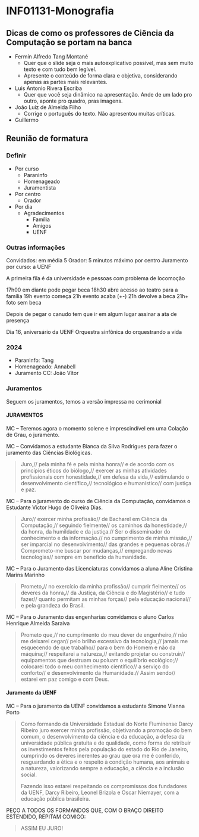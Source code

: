 # INF01131-Monografia

## Dicas de como os professores de Ciência da Computação se portam na banca

- Fermín Alfredo Tang Montané
  - Quer que o slide seja o mais autoexplicativo possível, mas sem muito texto e com tudo bem legível.
  - Apresente o conteúdo de forma clara e objetiva, considerando apenas as partes mais relevantes.
- Luis Antonio Rivera Escriba
  - Quer que você seja dinâmico na apresentação. Ande de um lado pro outro, aponte pro quadro, pras imagens.
- João Luíz de Almeida Filho
  - Corrige o português do texto. Não apresentou muitas críticas.
- Guillermo

## Reunião de formatura

### Definir

- Por curso
  - Paraninfo
  - Homenageado
  - Juramentista
- Por centro
  - Orador
- Por dia
  - Agradecimentos
    - Família
    - Amigos
    - UENF

### Outras informações

Convidados: em média 5
Orador: 5 minutos máximo por centro
Juramento por curso: a UENF

A primeira fila é da universidade e pessoas com problema de locomoção

17h00 em diante pode pegar beca
18h30 abre acesso ao teatro para a família
19h evento começa
21h evento acaba (+-)
21h devolve a beca
21h+ foto sem beca

Depois de pegar o canudo tem que ir em algum lugar assinar a ata de presença

Dia 16, aniversário da UENF
Orquestra sinfônica do orquestrando a vida

### 2024

- Paraninfo: Tang
- Homenageado: Annabell
- Juramento CC: João Vítor

### Juramentos

Seguem os juramentos, temos a versão impressa no cerimonial

#### JURAMENTOS

MC – Teremos agora o momento solene e imprescindível em uma Colação de Grau, o juramento.

MC – Convidamos a estudante Bianca da Silva Rodrigues para fazer o juramento das Ciências Biológicas.

> Juro,//
> pela minha fé e pela minha honra//
> e de acordo com os princípios éticos do biólogo,//
> exercer as minhas atividades profissionais com honestidade,//
> em defesa da vida,//
> estimulando o desenvolvimento científico,//
> tecnológico e humanístico//
> com justiça e paz.

MC – Para o juramento do curso de Ciência da Computação, convidamos o Estudante Victor Hugo de Oliveira Dias.

> Juro//
> exercer minha profissão//
> de Bacharel em Ciência da Computação,//
> seguindo fielmente//
> os caminhos da honestidade,//
> da honra, da humildade e da justiça.//
> Ser o disseminador do conhecimento e da informação.//
> no cumprimento de minha missão,//
> ser imparcial no desenvolvimento//
> das grandes e pequenas obras.//
> Comprometo-me buscar por mudanças,//
> empregando novas tecnologias//
> sempre em benefício da humanidade.

MC – Para o Juramento das Licenciaturas convidamos a aluna Aline Cristina Marins Marinho

> Prometo,//
> no exercício da minha profissão// cumprir fielmente// os deveres da honra,//
> da Justiça, da Ciência e do Magistério//
> e tudo fazer//
> quanto permitam as minhas forças//
> pela educação nacional//
> e pela grandeza do Brasil.

MC – Para o Juramento das engenharias convidamos o aluno Carlos Henrique Almeida Saraiva

> Prometo que,//
> no cumprimento do meu dever de engenheiro,//
> não me deixarei cegar//
> pelo brilho excessivo da tecnologia,//
> jamais me esquecendo de que trabalho//
> para o bem do Homem e não da máquina;//
> respeitarei a natureza,//
> evitando projetar ou construir//
> equipamentos que destruam ou poluam o equilíbrio ecológico;//
> colocarei todo o meu conhecimento científico//
> a serviço do conforto//
> e desenvolvimento da Humanidade.//
> Assim sendo//
> estarei em paz comigo e com Deus.

#### Juramento da UENF

MC – Para o juramento da UENF convidamos a estudante Simone Vianna Porto

> Como formando da Universidade Estadual do Norte Fluminense Darcy Ribeiro juro exercer minha profissão, objetivando a promoção do bem comum, o desenvolvimento da ciência e da educação, a defesa da universidade pública gratuita e de qualidade, como forma de retribuir os investimentos feitos pela população do estado do Rio de Janeiro, cumprindo os deveres inerentes ao grau que ora me é conferido, resguardando a ética e o respeito à condição humana, aos animais e a natureza, valorizando sempre a educação, a ciência e a inclusão social.
>
> Fazendo isso estarei respeitando os compromissos dos fundadores da UENF, Darcy Ribeiro, Leonel Brizola e Oscar Niemayer, com a educação pública brasileira.

PEÇO A TODOS OS FORMANDOS QUE, COM O BRAÇO DIREITO ESTENDIDO, REPITAM COMIGO:

> ASSIM EU JURO!
